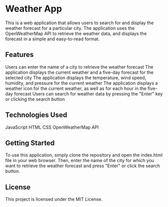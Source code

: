 # Weather App

This is a web application that allows users to search for and display the weather forecast for a particular city. The application uses the OpenWeatherMap API to retrieve the weather data, and displays the forecast in a simple and easy-to-read format.

## Features

Users can enter the name of a city to retrieve the weather forecast
The application displays the current weather and a five-day forecast for the selected city
The application displays the temperature, wind speed, humidity, and pressure for the current weather
The application displays a weather icon for the current weather, as well as for each hour in the five-day forecast
Users can search for weather data by pressing the "Enter" key or clicking the search button

## Technologies Used

JavaScript
HTML
CSS
OpenWeatherMap API

## Getting Started

To use this application, simply clone the repository and open the index.html file in your web browser. Then, enter the name of the city for which you want to retrieve the weather forecast and press "Enter" or click the search button.

## License

This project is licensed under the MIT License.
